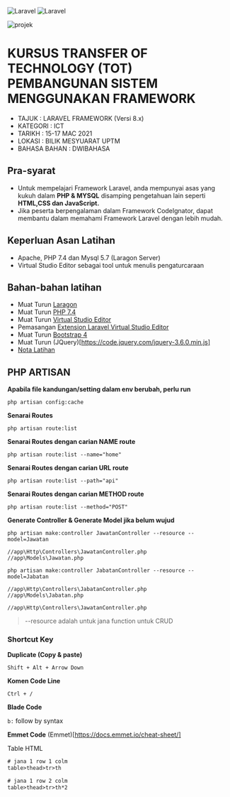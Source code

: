![Laravel](https://laravel.com/img/logomark.min.svg) ![Laravel](https://laravel.com/img/logotype.min.svg)

![projek](https://i.postimg.cc/15gJMpYc/laravel8.png)

# KURSUS TRANSFER OF TECHNOLOGY (TOT) PEMBANGUNAN SISTEM MENGGUNAKAN FRAMEWORK
* TAJUK : LARAVEL FRAMEWORK (Versi 8.x)
* KATEGORI : ICT
* TARIKH : 15-17 MAC 2021
* LOKASI : BILIK MESYUARAT UPTM
* BAHASA BAHAN : DWIBAHASA

## Pra-syarat
* Untuk mempelajari Framework Laravel, anda mempunyai asas yang kukuh dalam **PHP & MYSQL** disamping pengetahuan lain seperti **HTML,CSS dan JavaScript.**
* Jika peserta berpengalaman dalam Framework CodeIgnator, dapat membantu dalam memahami Framework Laravel dengan lebih mudah.

## Keperluan Asan Latihan
* Apache, PHP 7.4 dan Mysql 5.7 (Laragon Server)
* Virtual Studio Editor sebagai tool untuk menulis pengaturcaraan

## Bahan-bahan latihan
* Muat Turun [Laragon](https://sourceforge.net/projects/laragon/files/releases/4.0/laragon-full.exe)
* Muat Turun [PHP 7.4](https://windows.php.net/downloads/releases/archives/php-7.4.11-Win32-vc15-x64.zip)
* Muat Turun [Virtual Studio Editor](https://code.visualstudio.com/download)
* Pemasangan [Extension Laravel Virtual Studio Editor](https://marketplace.visualstudio.com/items?itemName=onecentlin.laravel-extension-pack)
* Muat Turun [Bootstrap 4](https://github.com/twbs/bootstrap/archive/v4.0.0.zip)
* Muat Turun (JQuery)[https://code.jquery.com/jquery-3.6.0.min.js]
* [Nota Latihan](https://github.com/mzm-dev/laravel-latihan/wiki)

## PHP ARTISAN

**Apabila file kandungan/setting dalam env berubah, perlu run**

```php artisan config:cache```

**Senarai Routes**

```php artisan route:list```

**Senarai Routes dengan carian NAME route**

```php artisan route:list --name="home"```

**Senarai Routes dengan carian URL route**

```php artisan route:list --path="api"```

**Senarai Routes dengan carian METHOD route**

```php artisan route:list --method="POST"```

**Generate Controller & Generate Model jika belum wujud**

```
php artisan make:controller JawatanController --resource --model=Jawatan

//app\Http\Controllers\JawatanController.php
//app\Models\Jawatan.php

php artisan make:controller JabatanController --resource --model=Jabatan

//app\Http\Controllers\JabatanController.php
//app\Models\Jabatan.php

//app\Http\Controllers\JawatanController.php
```
> --resource adalah untuk jana function untuk CRUD

### Shortcut Key

**Duplicate (Copy & paste)**

```Shift + Alt + Arrow Down```

**Komen Code Line**

```Ctrl + /```

**Blade Code**

```b:``` 
follow by syntax

**Emmet Code**
(Emmet)[https://docs.emmet.io/cheat-sheet/]

Table HTML
```html
# jana 1 row 1 colm
table>thead>tr>th

# jana 1 row 2 colm
table>thead>tr>th*2
```


